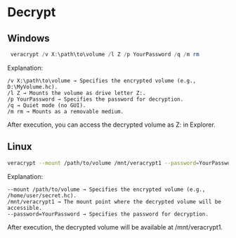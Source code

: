 # Decrypt
## Windows
```powershell
 veracrypt /v X:\path\to\volume /l Z /p YourPassword /q /m rm
```
Explanation:

    /v X:\path\to\volume → Specifies the encrypted volume (e.g., D:\MyVolume.hc).
    /l Z → Mounts the volume as drive letter Z:.
    /p YourPassword → Specifies the password for decryption.
    /q → Quiet mode (no GUI).
    /m rm → Mounts as a removable medium.

After execution, you can access the decrypted volume as Z: in Explorer.

## Linux
```sh
veracrypt --mount /path/to/volume /mnt/veracrypt1 --password=YourPassword
```
Explanation:

    --mount /path/to/volume → Specifies the encrypted volume (e.g., /home/user/secret.hc).
    /mnt/veracrypt1 → The mount point where the decrypted volume will be accessible.
    --password=YourPassword → Specifies the password for decryption.

After execution, the decrypted volume will be available at /mnt/veracrypt1.
